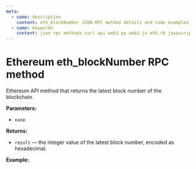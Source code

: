 ```yaml
---
meta:
  - name: description
    content: eth_blockNumber JSON-RPC method details and code examples.
  - name: keywords
    content: json rpc methods curl api web3.py web3.js eth.rb javascript python ruby ethereum
---
```


# Ethereum eth_blockNumber RPC method

Ethereum API method that returns the latest block number of the blockchain.

**Parameters:**

* `none`

**Returns:**

* `result` — the integer value of the latest block number, encoded as hexadecimal. 

**Example:**

<CodeSwitcher :languages="{js:'web3.js', py:'web3.py', rb:'eth.rb', cr:'cURL'}">
<template v-slot:js>

``` js
const Web3 = require("web3");
const node_url = "CHAINSTACK_NODE_URL";
const web3 = new Web3(node_url)
web3.eth.getBlockNumber((err,block) => {
    console.log("latest block", block)
})
```

</template>
<template v-slot:py>

``` py
from web3 import Web3
node_url = "CHAINSTACK_NODE_URL"
web3 = Web3(Web3.HTTPProvider(node_url))
print (web3.eth.blockNumber)
```

</template>
<template v-slot:rb>

``` rb
require "eth"
client = Eth::Client.create "CHAINSTACK_NODE_URL"
block_number = client.eth_block_number
puts block_number["result"].to_i(16)
```

</template>
<template v-slot:cr>

``` sh
curl -X POST "CHAINSTACK_NODE_URL" \
  -H 'Content-Type: application/json' \
  --data '{"method":"eth_blockNumber", "jsonrpc":"2.0", "params":[],"id":1}'
```

</template>
</CodeSwitcher>
